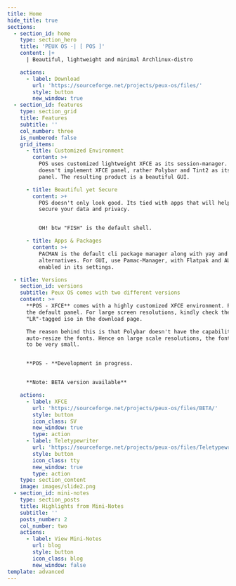 ```yaml
---
title: Home
hide_title: true
sections:
  - section_id: home
    type: section_hero
    title: 'PEUX OS -| [ POS ]'
    content: |+
      | Beautiful, lightweight and minimal Archlinux-distro

    actions:
      - label: Download
        url: 'https://sourceforge.net/projects/peux-os/files/'
        style: button
        new_window: true
  - section_id: features
    type: section_grid
    title: Features
    subtitle: ''
    col_number: three
    is_numbered: false
    grid_items:
      - title: Customized Environment
        content: >+
          POS uses customized lightweight XFCE as its session-manager. It
          doesn't implement XFCE panel, rather Polybar and Tint2 as its default
          panel. The resulting product is a beautiful GUI.

      - title: Beautiful yet Secure
        content: >+
          POS doesn't only look good. Its tied with apps that will help you
          secure your data and privacy.


          OH! btw "FISH" is the default shell.

      - title: Apps & Packages
        content: >+
          PACMAN is the default cli package manager along with yay and pamac as
          alternatives. For GUI, use Pamac-Manager, with Flatpak and AUR support
          enabled in its settings.

  - title: Versions
    section_id: versions
    subtitle: Peux OS comes with two different versions
    content: >+
      **POS - XFCE** comes with a highly customized XFCE environment. Polybar is
      the default panel. For large screen resolutions, kindly check the
      "LR"-tagged iso in the download page.

      The reason behind this is that Polybar doesn't have the capability to
      auto-resize the fonts. Hence on large scale resolutions, the fonts appears
      to be very small.


      **POS - **Development in progress.


      **Note: BETA version available**

    actions:
      - label: XFCE
        url: 'https://sourceforge.net/projects/peux-os/files/BETA/'
        style: button
        icon_class: SV
        new_window: true
        type: action
      - label: Teletypewriter
        url: 'https://sourceforge.net/projects/peux-os/files/Teletypewriter/'
        style: button
        icon_class: tty
        new_window: true
        type: action
    type: section_content
    image: images/slide2.png
  - section_id: mini-notes
    type: section_posts
    title: Highlights from Mini-Notes
    subtitle: ''
    posts_number: 2
    col_number: two
    actions:
      - label: View Mini-Notes
        url: blog
        style: button
        icon_class: blog
        new_window: false
template: advanced
---
```

